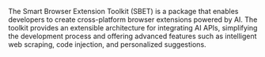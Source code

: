 The Smart Browser Extension Toolkit (SBET) is a package that enables developers to create cross-platform browser extensions powered by AI. The toolkit provides an extensible architecture for integrating AI APIs, simplifying the development process and offering advanced features such as intelligent web scraping, code injection, and personalized suggestions.
